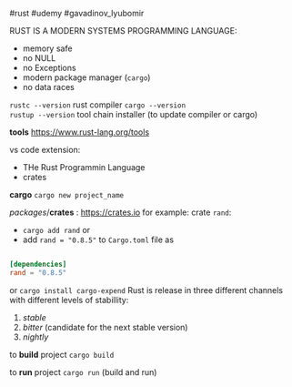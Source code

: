 #rust #udemy #gavadinov_lyubomir


RUST IS A MODERN SYSTEMS PROGRAMMING LANGUAGE:
- memory safe
- no NULL
- no Exceptions
- modern package manager (`cargo`)
- no data races

`rustc --version` rust compiler
`cargo --version`  
`rustup --version` tool chain installer (to update compiler or cargo)

**tools**
https://www.rust-lang.org/tools

vs code extension:
- THe Rust Programmin Language
- crates

**cargo**
`cargo new project_name`

*packages*/**crates** : https://crates.io
for example: crate `rand`:
- `cargo add rand`  or
- add `rand = "0.8.5"` to `Cargo.toml` file as
```toml

[dependencies]
rand = "0.8.5"
```

or 
`cargo install cargo-expend`
Rust is release in three different channels with different levels of stabillity:
1. *stable*
2.  *bitter* (candidate for the next stable version)
3.  *nightly*

to **build** project
`cargo build`

to **run** project
`cargo run` (build and run)
